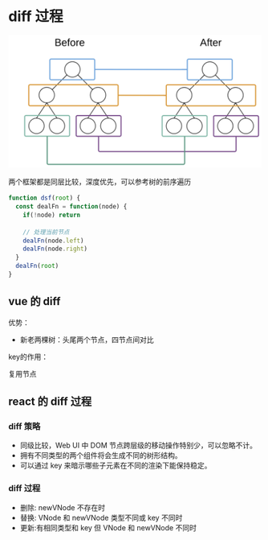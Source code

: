 # diff 过程

![img](../images/KHYAuV.png)

两个框架都是同层比较，深度优先，可以参考树的前序遍历

```js
function dsf(root) {
  const dealFn = function(node) {
    if(!node) return

    // 处理当前节点
    dealFn(node.left)
    dealFn(node.right)
  }
  dealFn(root)
}
```

## vue 的 diff

优势：

- 新老两棵树：头尾两个节点，四节点间对比

key的作用：

复用节点

## react 的 diff 过程

### diff 策略

- 同级比较，Web UI 中 DOM 节点跨层级的移动操作特别少，可以忽略不计。
- 拥有不同类型的两个组件将会生成不同的树形结构。
- 可以通过 key 来暗示哪些子元素在不同的渲染下能保持稳定。

### diff 过程

- 删除: newVNode 不存在时
- 替换: VNode 和 newVNode 类型不同或 key 不同时
- 更新:有相同类型和 key 但 VNode 和 newVNode 不同时
